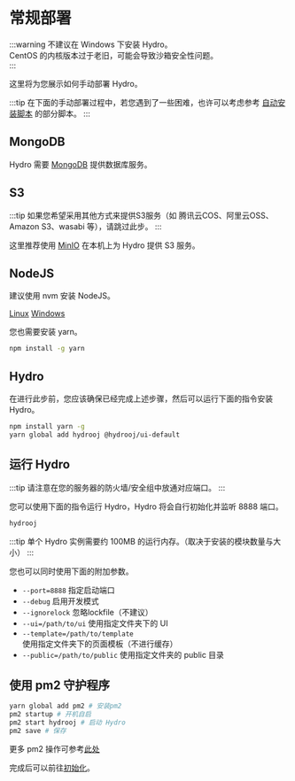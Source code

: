 # 常规部署

:::warning
不建议在 Windows 下安装 Hydro。  
CentOS 的内核版本过于老旧，可能会导致沙箱安全性问题。  
:::

这里将为您展示如何手动部署 Hydro。

:::tip
在下面的手动部署过程中，若您遇到了一些困难，也许可以考虑参考 [自动安装脚本](https://github.com/hydro-dev/Hydro/tree/master/install) 的部分脚本。
:::

## MongoDB

Hydro 需要 [MongoDB](https://www.mongodb.com/try/download/community) 提供数据库服务。

## S3

:::tip
如果您希望采用其他方式来提供S3服务（如 腾讯云COS、阿里云OSS、Amazon S3、wasabi 等），请跳过此步。
:::

这里推荐使用 [MinIO](https://min.io) 在本机上为 Hydro 提供 S3 服务。

## NodeJS

建议使用 nvm 安装 NodeJS。

[Linux](https://nvm.sh/) [Windows](https://github.com/coreybutler/nvm-windows)

您也需要安装 yarn。

```sh
npm install -g yarn
```

## Hydro

在进行此步前，您应该确保已经完成上述步骤，然后可以运行下面的指令安装 Hydro。

```sh
npm install yarn -g
yarn global add hydrooj @hydrooj/ui-default
```

## 运行 Hydro

:::tip
请注意在您的服务器的防火墙/安全组中放通对应端口。
:::

您可以使用下面的指令运行 Hydro，Hydro 将会自行初始化并监听 8888 端口。

```sh
hydrooj
```

:::tip
单个 Hydro 实例需要约 100MB 的运行内存。（取决于安装的模块数量与大小）
:::

您也可以同时使用下面的附加参数。

- `--port=8888` 指定启动端口
- `--debug` 启用开发模式
- `--ignorelock` 忽略lockfile（不建议）
- `--ui=/path/to/ui` 使用指定文件夹下的 UI
- `--template=/path/to/template` 使用指定文件夹下的页面模板（不进行缓存）
- `--public=/path/to/public` 使用指定文件夹的 public 目录

## 使用 pm2 守护程序

```sh
yarn global add pm2 # 安装pm2
pm2 startup # 开机自启
pm2 start hydrooj # 启动 Hydro
pm2 save # 保存
```

更多 pm2 操作可参考[此处](/install/auto/#使用-pm2-守护程序)

完成后可以前往[初始化](/install/init/)。
